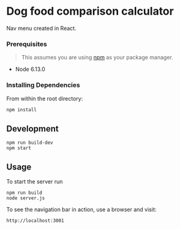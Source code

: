 # Dog food comparison calculator
Nav menu created in React.

### Prerequisites

> This assumes you are using [npm](https://www.npmjs.com/) as your package manager.

- Node 6.13.0

### Installing Dependencies

From within the root directory:

```sh
npm install
```

## Development

```
npm run build-dev
npm start
```

## Usage

To start the server run
```
npm run build
node server.js
```
To see the navigation bar in action, use a browser and visit:
```
http://localhost:3001
```

